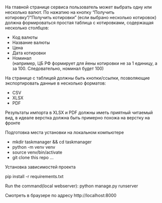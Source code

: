 <p>На главной странице сервиса пользователь может выбрать одну или несколько валют.
По нажатию на кнопку “Получить котировку”/“Получить котировки” 
(если выбрано несколько котировок) должна формироваться простая таблица с котировками,
содержащая несколько  столбцов:</p>
<ul>
<li>Код валюты</li>
<li>Название валюты</li>
<li>Цена</li>
<li>Дата котировки</li>
<li>Номинал</li> (например, ЦБ РФ формирует для йены котировки не за 1 единицу, а за 100. Следовательно, номинал будет 100)
</ul>
<p>На странице с таблицей должны быть кнопки/ссылки, позволяющие экспортировать данные
в несколько форматов:
<ul>
<li>CSV</li>
<li>XLSX</li>
<li>PDF</li>
</ul>
<p>Результаты импорта в XLSX и PDF должны иметь приятный читаемый вид,
в идеале верстка должна быть примерно похожа на верстку на фронте</p>


<p>Подготовка места установки на локальном компьютере</p>
<ul>
<li>mkdir taskmanager && cd taskmanager</li>
<li>python -m venv venv</li>
<li>source venv/bin/activate</li>
<li>git clone this repo ...</li>
</ul>
<p>Установка зависимостей проекта</p>
pip install -r requirements.txt
<p>Run the command(local webserver): python manage.py runserver</p>
<p>Смотреть в браузере по адресу http://localhost:8000</p>
